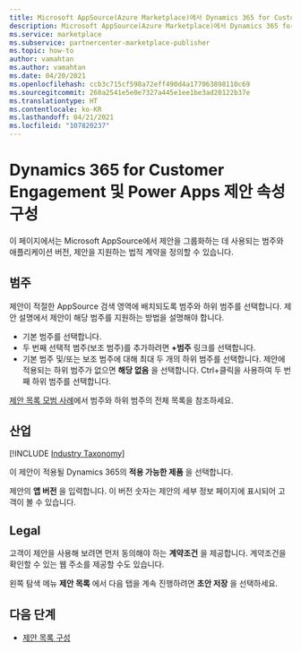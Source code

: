 ```yaml
---
title: Microsoft AppSource(Azure Marketplace)에서 Dynamics 365 for Customer Engagement 및 PowerApps 제안 속성을 구성합니다.
description: Microsoft AppSource(Azure Marketplace)에서 Dynamics 365 for Customer Engagement 및 PowerApps 제안 속성을 구성합니다.
ms.service: marketplace
ms.subservice: partnercenter-marketplace-publisher
ms.topic: how-to
author: vamahtan
ms.author: vamahtan
ms.date: 04/20/2021
ms.openlocfilehash: ccb3c715cf598a72eff490d4a177063898110c69
ms.sourcegitcommit: 260a2541e5e0e7327a445e1ee1be3ad20122b37e
ms.translationtype: HT
ms.contentlocale: ko-KR
ms.lasthandoff: 04/21/2021
ms.locfileid: "107820237"
---
```

# <a name="configure-dynamics-365-for-customer-engagement--power-apps-offer-properties"></a>Dynamics 365 for Customer Engagement 및 Power Apps 제안 속성 구성

이 페이지에서는 Microsoft AppSource에서 제안을 그룹화하는 데 사용되는 범주와 애플리케이션 버전, 제안을 지원하는 법적 계약을 정의할 수 있습니다.

## <a name="categories"></a>범주

제안이 적절한 AppSource 검색 영역에 배치되도록 범주와 하위 범주를 선택합니다. 제안 설명에서 제안이 해당 범주를 지원하는 방법을 설명해야 합니다.

- 기본 범주를 선택합니다.
- 두 번째 선택적 범주(보조 범주)를 추가하려면 **+범주** 링크를 선택합니다.
- 기본 범주 및/또는 보조 범주에 대해 최대 두 개의 하위 범주를 선택합니다. 제안에 적용되는 하위 범주가 없으면 **해당 없음** 을 선택합니다. Ctrl+클릭을 사용하여 두 번째 하위 범주를 선택합니다.

[제안 목록 모범 사례](gtm-offer-listing-best-practices.md)에서 범주와 하위 범주의 전체 목록을 참조하세요.

## <a name="industries"></a>산업

[!INCLUDE [Industry Taxonomy](./includes/industry-taxonomy.md)]

이 제안이 적용될 Dynamics 365의 **적용 가능한 제품** 을 선택합니다.

제안의 **앱 버전** 을 입력합니다. 이 버전 숫자는 제안의 세부 정보 페이지에 표시되어 고객이 볼 수 있습니다.

## <a name="legal"></a>Legal

고객이 제안을 사용해 보려면 먼저 동의해야 하는 **계약조건** 을 제공합니다. 계약조건을 확인할 수 있는 웹 주소를 제공할 수도 있습니다.

왼쪽 탐색 메뉴 **제안 목록** 에서 다음 탭을 계속 진행하려면 **초안 저장** 을 선택하세요.

## <a name="next-steps"></a>다음 단계

- [제안 목록 구성](dynamics-365-customer-engage-offer-listing.md)
